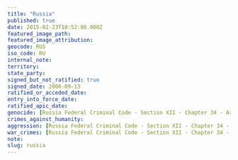 ```yaml
---
title: "Russia"
published: true
date: 2015-02-23T18:52:00.000Z
featured_image_path:
featured_image_attribution:
geocode: RUS
iso_code: RU
internal_note:
territory:
state_party:
signed_but_not_ratified: true
signed_date: 2000-09-13
ratified_or_acceded_date:
entry_into_force_date:
ratified_apic_date:
genocide: [Russia Federal Criminal Code - Section XII - Chapter 34 - Article 357](https://iccdb.hrlc.net/data/doc/192/keyword/46/)
crimes_against_humanity:
aggression: [Russia Federal Criminal Code - Section XII - Chapter 34 - Article 353](https://iccdb.hrlc.net/data/doc/192/keyword/1/)
war_crimes: [Russia Federal Criminal Code - Section XII - Chapter 34 - Article 356](https://iccdb.hrlc.net/data/doc/192/keyword/145/)
note:
slug: russia
---
```

